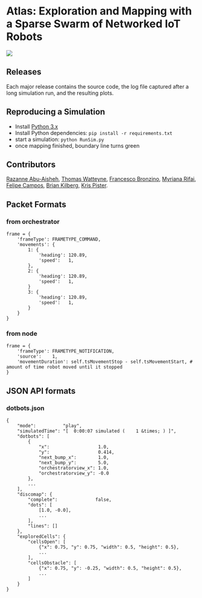 # Atlas: Exploration and Mapping with a Sparse Swarm of Networked IoT Robots

![](static/ui.gif)

## Releases

Each major release contains the source code, the log file captured after a long simulation run, and the resulting plots.

## Reproducing a Simulation

- Install [Python 3.x](https://www.python.org/downloads/)
- Install Python dependencies: `pip install -r requirements.txt`
- start a simulation: `python RunSim.py`
- once mapping finished, boundary line turns green

## Contributors

[Razanne Abu-Aisheh](https://www.linkedin.com/in/razanne-abu-aisheh-602b06105/),
[Thomas Watteyne](http://www.thomaswatteyne.com),
[Francesco Bronzino](https://www.bell-labs.com/usr/francesco.bronzino),
[Myriana Rifai](https://www.linkedin.com/in/myriana-rifai-5b6b40b1/),
[Felipe Campos](https://www.linkedin.com/in/felipe-rocha-campos/),
[Brian Kilberg](https://www.linkedin.com/in/brian-kilberg/),
[Kris Pister](https://bamlab.berkeley.edu/).

## Packet Formats

### from orchestrator

```
frame = {
    'frameType': FRAMETYPE_COMMAND,
    'movements': {
        1: {
            'heading': 120.89, 
            'speed':   1,
        },
        2: {
            'heading': 120.89, 
            'speed':   1,
        }
        3: {
            'heading': 120.89, 
            'speed':   1,
        }
    }
}
```

### from node

```
frame = {
    'frameType': FRAMETYPE_NOTIFICATION,
    'source':    1,
    'movementDuration': self.tsMovementStop - self.tsMovementStart, # amount of time robot moved until it stopped 
}
```

## JSON API formats

### dotbots.json

```
{
    "mode":          "play",
    "simulatedTime": "[  0:00:07 simulated (    1 &times; ) ]",
    "dotbots": [
        {
            "x":                  1.0,
            "y":                  0.414,
            "next_bump_x":        1.0,
            "next_bump_y":        5.0,
            "orchestratorview_x": 1.0,
            "orchestratorview_y": -0.0
        },
        ...
    ],
    "discomap": {
        "complete":              false,
        "dots": [
            [1.0, -0.0],
            ...
        ],
        "lines": []
    },
    "exploredCells": {
        "cellsOpen": [
            {"x": 0.75, "y": 0.75, "width": 0.5, "height": 0.5},
            ...
        ],
        "cellsObstacle": [
            {"x": 0.75, "y": -0.25, "width": 0.5, "height": 0.5},
            ...
        ]
    }
}
```

